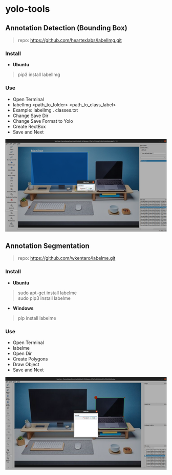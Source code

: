 # yolo-tools

## Annotation Detection (Bounding Box)
> repo: https://github.com/heartexlabs/labelImg.git
### Install
* __Ubuntu__
> pip3 install labelImg

### Use
* Open Terminal
* labelImg <path_to_folder> <path_to_class_label>
* Example: labelImg . classes.txt
* Change Save Dir
* Change Save Format to Yolo
* Create RectBox
* Save and Next

![annotation detection](./image/annotation_detection.png "annotation detection")

## Annotation Segmentation
> repo: https://github.com/wkentaro/labelme.git
### Install
* __Ubuntu__
> sudo apt-get install labelme <br />
> sudo pip3 install labelme <br />

* __Windows__
> pip install labelme

### Use
* Open Terminal
* labelme 
* Open Dir
* Create Polygons
* Draw Object
* Save and Next

![annotation segmentation](./image/annotation_segmentation.png "annotation segmentation")
